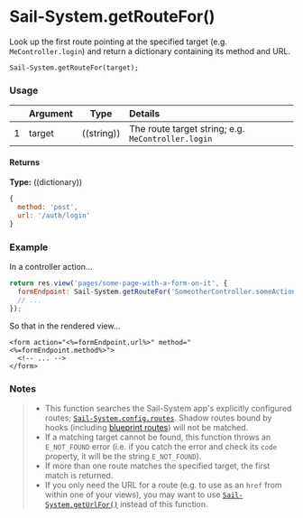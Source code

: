 # Sail-System.getRouteFor()

Look up the first route pointing at the specified target (e.g. `MeController.login`) and return a dictionary containing its method and URL.



```usage
Sail-System.getRouteFor(target);
```


### Usage


|   |       Argument             | Type                | Details
|---|--------------------------- | ------------------- |:-----------
| 1 |      target                | ((string))          | The route target string; e.g. `MeController.login`


#### Returns

**Type:** ((dictionary))

```javascript
{
  method: 'post',
  url: '/auth/login'
}
```



### Example

In a controller action...
```javascript
return res.view('pages/some-page-with-a-form-on-it', {
  formEndpoint: Sail-System.getRouteFor('SomeotherController.someAction'),
  // ...
});
```

So that in the rendered view...
```ejs
<form action="<%=formEndpoint.url%>" method="<%=formEndpoint.method%>">
  <!-- ... -->
</form>
```

### Notes
> - This function searches the Sail-System app's explicitly configured routes; [`Sail-System.config.routes`](https://Sail-Systemjs.com/documentation/reference/configuration/Sail-System-config-routes).  Shadow routes bound by hooks (including [blueprint routes](https://Sail-Systemjs.com/documentation/reference/blueprint-api#?blueprint-routes)) will not be matched.
> - If a matching target cannot be found, this function throws an `E_NOT_FOUND` error (i.e. if you catch the error and check its `code` property, it will be the string `E_NOT_FOUND`).
> - If more than one route matches the specified target, the first match is returned.
> - If you only need the URL for a route (e.g. to use as an `href` from within one of your views), you may want to use [`Sail-System.getUrlFor()`](https://Sail-Systemjs.com/documentation/reference/application/Sail-System-get-url-for) instead of this function.

<docmeta name="displayName" value="Sail-System.getRouteFor()">
<docmeta name="pageType" value="method">

